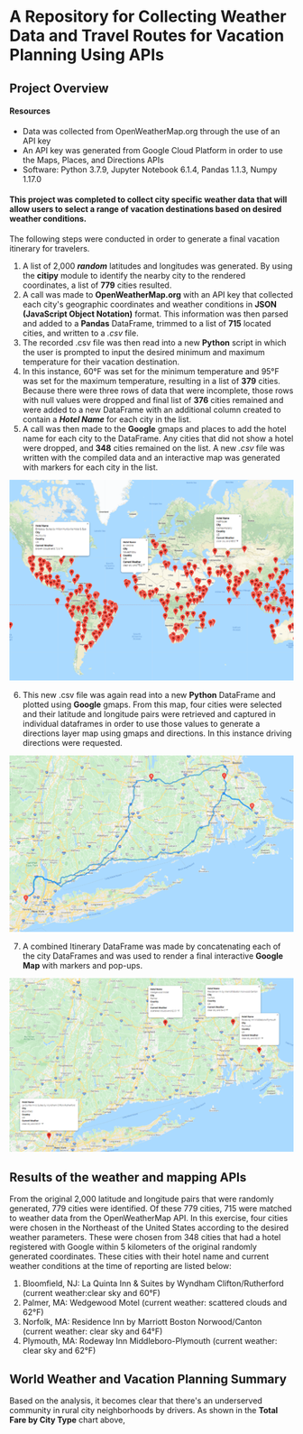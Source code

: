 # A Repository for Collecting Weather Data and Travel Routes for Vacation Planning Using APIs

## Project Overview

#### Resources
- Data was collected from OpenWeatherMap.org through the use of an API key
- An API key was generated from Google Cloud Platform in order to use the Maps, Places, and Directions APIs
- Software: Python 3.7.9, Jupyter Notebook 6.1.4, Pandas 1.1.3, Numpy 1.17.0

#### This project was completed to collect city specific weather data that will allow users to select a range of vacation destinations based on desired weather conditions.
The following steps were conducted in order to generate a final vacation itinerary for travelers.
1.  A list of 2,000 ***random*** latitudes and longitudes was generated.  By using the **citipy** module to identify the nearby city to the rendered coordinates, a list of **779** cities resulted.  
2.  A call was made to **OpenWeatherMap.org** with an API key that collected each city's geographic coordinates and weather conditions in **JSON (JavaScript Object Notation)** format.  This information was then parsed and added to a **Pandas** DataFrame, trimmed to a list of **715** located cities, and written to a *.csv* file.
3.  The recorded .csv file was then read into a new **Python** script in which the user is prompted to input the desired minimum and maximum temperature for their vacation destination.
4.  In this instance, 60°F was set for the minimum temperature and 95°F was set for the maximum temperature, resulting in a list of **379** cities.  Because there were three rows of data that were incomplete, those rows with null values were dropped and final list of **376** cities remained and were added to a new DataFrame with an additional column created to contain a ***Hotel Name*** for each city in the list.
5.  A call was then made to the **Google** gmaps and places to add the hotel name for each city to the DataFrame.  Any cities that did not show a hotel were dropped, and **348** cities remained on the list.  A new *.csv* file was written with the compiled data and an interactive map was generated with markers for each city in the list.

![WeatherPy_vacation_map.png](https://github.com/frostbrosracing/World_Weather_Analysis/blob/main/Vacation_Search/WeatherPy_vacation_map.png)

6.  This new .csv file was again read into a new **Python** DataFrame and plotted using **Google** gmaps.  From this map, four cities were selected and their latitude and longitude pairs were retrieved and captured in individual dataframes in order to use those values to generate a directions layer map using gmaps and directions.  In this instance driving directions were requested.

![WeatherPy_travel_map.png](https://github.com/frostbrosracing/World_Weather_Analysis/blob/main/Vacation_Itinerary/WeatherPy_travel_map.png)

7.  A combined Itinerary DataFrame was made by concatenating each of the city DataFrames and was used to render a final interactive **Google Map** with markers and pop-ups.

![WeatherPy_travel_map_markers.png](https://github.com/frostbrosracing/World_Weather_Analysis/blob/main/Vacation_Itinerary/WeatherPy_travel_map_markers.png)
 
## Results of the weather and mapping APIs
From the original 2,000 latitude and longitude pairs that were randomly generated, 779 cities were identified.  Of these 779 cities, 715 were matched to weather data from the OpenWeatherMap API.  In this exercise, four cities were chosen in the Northeast of the United States according to the desired weather parameters.  These were chosen from 348 cities that had a hotel registered with Google within 5 kilometers of the original randomly generated coordinates.  These cities with their hotel name and current weather conditions at the time of reporting are listed below:
1.  Bloomfield, NJ:  La Quinta Inn & Suites by Wyndham Clifton/Rutherford (current weather:clear sky and 60°F)
2.  Palmer, MA:  Wedgewood Motel (current weather: scattered clouds and 62°F)
3.  Norfolk, MA: Residence Inn by Marriott Boston Norwood/Canton (current weather: clear sky and 64°F)
4.  Plymouth, MA: Rodeway Inn Middleboro-Plymouth (current weather: clear sky and 62°F)

## World Weather and Vacation Planning Summary
Based on the analysis, it becomes clear that there's an underserved community in rural city neighborhoods by drivers.  As shown in the **Total Fare by City Type** chart above, 
